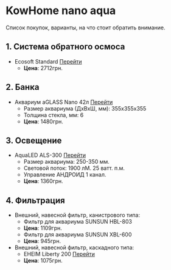 # KowHome nano aqua
Список покупок, варианты, на что стоит обратить внимание.

## 1. Система обратного осмоса
- Ecosoft Standard [Перейти](https://uavoda.com/sistema-obratnogo-osmosa-ecosoft-standard/ "Фильтр обратного осмоса Ecosoft Standard")
  - **Цена**: 2712грн.


## 2. Банка
- Аквариум aGLASS Nano 42л [Перейти](https://ua.bycollar.com/ru/aquariums/akvarium-aglass-nano-42l.html "Аквариум aGLASS Nano 42л из сверхпрозрачного стекла")
  - Размер аквариума (ДхВхШ, мм): 355x355x355
  - Толщина стекла, мм: 6
  - **Цена**: 1480грн.


## 3. Освещение
- AquaLED ALS-300 [Перейти](https://www.aqualed.com.ua/ "Светильники серии ALS")
  - Размер аквариума: 250-350 мм.
  - Световой поток: 1900 лМ. 25 ватт. п.м.
  - Управление АНДРОИД 1 канал.
  - **Цена**: 1360грн.


## 4. Фильтрация
- Внешний, навесной фильтр, канистрового типа:
  - Фильтр для аквариума SUNSUN HBL-803
  - **Цена**: 1109грн.
  - Фильтр для аквариума SUNSUN XBL-600
  - **Цена**: 945грн.
- Внешний, навесной фильтр, каскадного типа:
  - EHEIM Liberty 200 [Перейти](https://rozetka.com.ua/eheim_2042020/p8890876/ "Каскадный фильтр EHEIM Liberty 200 2042 для аквариумов до 200 л (2042020)")
  - **Цена**: 1075грн.
